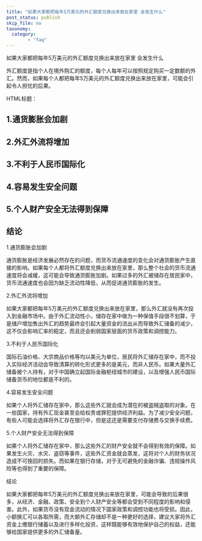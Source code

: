 ```yaml
---
title: "如果大家都把每年5万美元的外汇额度兑换出来放在家里 会发生什么"
post_status: publish
skip_file: no
taxonomy:
  category:
        - "faq"
---
```


如果大家都把每年5万美元的外汇额度兑换出来放在家里 会发生什么

外汇额度是指个人在境外购汇的额度，每个人每年可以按照规定购买一定数额的外汇。然而，如果每个人都把每年5万美元的外汇额度兑换出来放在家里，可能会引起令人担忧的后果。

HTML标题：

## 1.通货膨胀会加剧

## 2.外汇外流将增加

## 3.不利于人民币国际化

## 4.容易发生安全问题

## 5.个人财产安全无法得到保障

## 结论

1.通货膨胀会加剧

通货膨胀是经济发展必然存在的问题，而货币流通速度的变化会对通货膨胀产生直接的影响。如果每个人都将外汇额度兑换出来放在家里，那么整个社会的货币流通速度将会减缓，这可能会导致通货膨胀加剧。如果过多的外汇被储存在居民家中，货币流通速度也会因为缺乏流动性降低，从而促进通货膨胀的发生。

2.外汇外流将增加

如果大家都把每年5万美元的外汇额度兑换出来放在家里，那么外汇就没有再次投入到金融市场中。由于外汇流动性小，储存在家中做为一种保值手段很不划算，于是储户增加售出外汇的趋势最终会引起大量资金的流出从而导致外汇储备的减少，这不仅会影响汇率的稳定，而且还会削弱国家层面的货币政策和调控能力。

3.不利于人民币国际化

国际石油价格、大宗商品价格等均以美元为单位，居民将外汇储存在家中，而不投入实际经济活动会导致清算的转化形式更多的是美元，而非人民币。如果大量外汇储备被个人持有，对于中国确立起国际金融枢纽城市的建设，以及增强人民币国际储备货币的地位都是不利的。

4.容易发生安全问题

如果个人将外汇储存在家中，那么这些外汇就会成为潜在的被盗贼盗取的对象。在一些国家，持有外汇现金甚至会给权贵或罪犯提供经济利益。为了减少安全问题，有些人可能会选择将外汇存在银行中，但是这还是需要支付存储费与交换手续费。

5.个人财产安全无法得到保障

如果个人将外汇储存在家中，那么这些外汇的财产安全就不会得到有效的保障。如果发生火灾、水灾、盗窃等事件，这些外汇资金就会蒸发，这将对个人的财务状况造成不可挽回的损失。而如果在银行存储，对于无可避免的金融诈骗、违规操作风险等也得到了重要的保障。

结论

如果大家都把每年5万美元的外汇额度兑换出来放在家里，可能会导致的后果很多，从经济、金融、政策、安全到个人财产安全等都会受到不同程度的影响和侵害。此外，如果货币没有现金流动的情况下国家政策和调控功能也将受损。因此，小额换汇可以各取所需，而大额外汇存储却不是一种更好的选择，建议大家将外汇资金上缴银行储蓄以及进行多样化投资，这样既能够有效地保护自己的权益，还能够给国家提供更多的外汇储备量。
